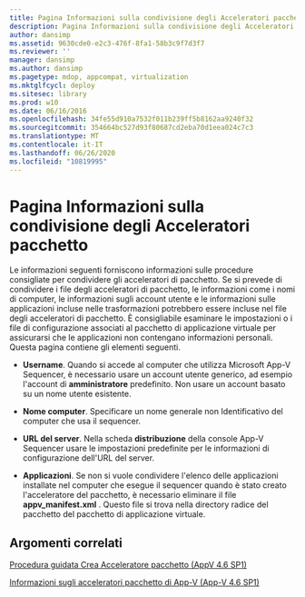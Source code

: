 ```yaml
---
title: Pagina Informazioni sulla condivisione degli Acceleratori pacchetto
description: Pagina Informazioni sulla condivisione degli Acceleratori pacchetto
author: dansimp
ms.assetid: 9630cde0-e2c3-476f-8fa1-58b3c9f7d3f7
ms.reviewer: ''
manager: dansimp
ms.author: dansimp
ms.pagetype: mdop, appcompat, virtualization
ms.mktglfcycl: deploy
ms.sitesec: library
ms.prod: w10
ms.date: 06/16/2016
ms.openlocfilehash: 34fe55d910a7532f011b239ff5b8162aa9240f32
ms.sourcegitcommit: 354664bc527d93f80687cd2eba70d1eea024c7c3
ms.translationtype: MT
ms.contentlocale: it-IT
ms.lasthandoff: 06/26/2020
ms.locfileid: "10819995"
---
```

# Pagina Informazioni sulla condivisione degli Acceleratori pacchetto


Le informazioni seguenti forniscono informazioni sulle procedure consigliate per condividere gli acceleratori di pacchetto. Se si prevede di condividere i file degli acceleratori di pacchetto, le informazioni come i nomi di computer, le informazioni sugli account utente e le informazioni sulle applicazioni incluse nelle trasformazioni potrebbero essere incluse nel file degli acceleratori di pacchetto. È consigliabile esaminare le impostazioni o i file di configurazione associati al pacchetto di applicazione virtuale per assicurarsi che le applicazioni non contengano informazioni personali. Questa pagina contiene gli elementi seguenti.

-   **Username**. Quando si accede al computer che utilizza Microsoft App-V Sequencer, è necessario usare un account utente generico, ad esempio l'account di **amministratore** predefinito. Non usare un account basato su un nome utente esistente.

-   **Nome computer**. Specificare un nome generale non Identificativo del computer che usa il sequencer.

-   **URL del server**. Nella scheda **distribuzione** della console App-V Sequencer usare le impostazioni predefinite per le informazioni di configurazione dell'URL del server.

-   **Applicazioni**. Se non si vuole condividere l'elenco delle applicazioni installate nel computer che esegue il sequencer quando è stato creato l'acceleratore del pacchetto, è necessario eliminare il file **appv\_manifest.xml** . Questo file si trova nella directory radice del pacchetto del pacchetto di applicazione virtuale.

## Argomenti correlati


[Procedura guidata Crea Acceleratore pacchetto (AppV 4.6 SP1)](create-package-accelerator-wizard--appv-46-sp1-.md)

[Informazioni sugli acceleratori pacchetto di App-V (App-V 4.6 SP1)](about-app-v-package-accelerators--app-v-46-sp1-.md)

 

 





